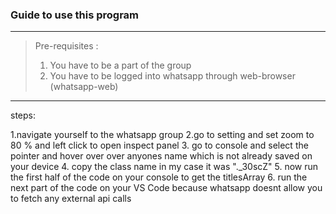 ### Guide to use this program 

---
> Pre-requisites :
> 1. You have to be a part of the group
> 2. You have to be logged into whatsapp through web-browser (whatsapp-web)

---

steps:

1.navigate yourself to the whatsapp group 
2.go to setting and set zoom to 80 % and left click to open inspect panel
3. go to console and select the pointer and hover over over anyones name which is not already saved on your device 
4. copy the class name in my case it was "._30scZ"
5. now run the first half of the code on your console to get the titlesArray
6. run the next part of the code on your VS Code because whatsapp doesnt allow you to fetch any external api calls
